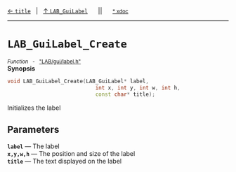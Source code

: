 [&#8592; `title`](LAB--gui--lab_guilabel--title.md)&nbsp;&nbsp;&nbsp;|&nbsp;&nbsp;&nbsp;[&#8593; `LAB_GuiLabel`](LAB--gui--lab_guilabel.md)&nbsp;&nbsp;&nbsp;&nbsp;&nbsp;&nbsp;||&nbsp;&nbsp;&nbsp;&nbsp;&nbsp;&nbsp;<small>[\* xdoc](../xdoc/LAB\gui.xmd#L200)</small>
***

# `LAB_GuiLabel_Create`
<small>*Function* &nbsp; - &nbsp; ["LAB/gui/label.h"](../include/LAB/gui/label.h)</small>  
**Synopsis**

```cpp
void LAB_GuiLabel_Create(LAB_GuiLabel* label,
                            int x, int y, int w, int h,
                            const char* title);
```


Initializes the label

## Parameters
**`label`** &#8213; The label  
**`x,y,w,h`** &#8213; The position and size of the label  
**`title`** &#8213; The text displayed on the label  
